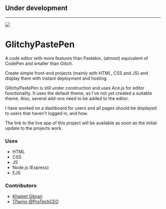 ## Under development

---
![](https://cdn.khaleelgibran.com/img/glitchypastepen.png)

# GlitchyPastePen

A code editor with more features than Pastebin, (almost) equivalent of CodePen and smaller than Glitch.

Create simple front-end projects (mainly with HTML, CSS and JS) and display them with instant deployment and hosting.

GlitchyPastePen is still under construction and uses Ace.js for editor functionality. It uses the default theme, as I've not yet created a suitable theme. Also, several add-ons need to be added to the editor.

I have worked on a dashboard for users and all pages should be displayed to users that haven't logged in, and how. 

The link to the live app of this project will be available as soon as the initial update to the projects work.

### Uses

- HTML
- CSS
- JS
- Node.js (Express)
- EJS

### Contributors

* [Khaleel Gibran](https://khaleelgibran.com)
* [17lwinn @ProTechCEO](https://ptuk.tk)